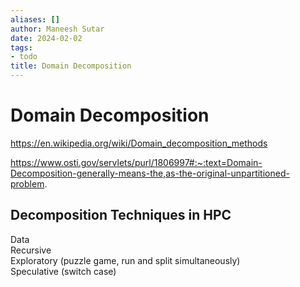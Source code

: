 ```yaml
---
aliases: []
author: Maneesh Sutar
date: 2024-02-02
tags:
- todo
title: Domain Decomposition
---
```


# Domain Decomposition

<https://en.wikipedia.org/wiki/Domain_decomposition_methods>

<https://www.osti.gov/servlets/purl/1806997#:~:text=Domain-Decomposition-generally-means-the,as-the-original-unpartitioned-problem>.

## Decomposition Techniques in HPC

Data  
Recursive  
Exploratory (puzzle game, run and split simultaneously)  
Speculative (switch case)
